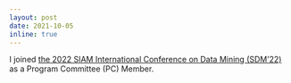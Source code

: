 ```yaml
---
layout: post
date: 2021-10-05
inline: true
---
```


I joined [the 2022 SIAM International Conference on Data Mining (SDM’22)](https://www.siam.org/conferences/cm/conference/sdm22) as a Program Committee (PC) Member.
